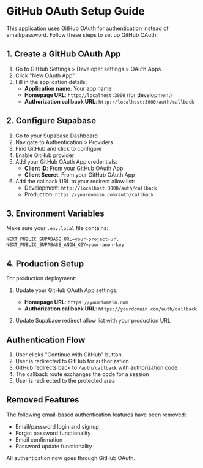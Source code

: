 # GitHub OAuth Setup Guide

This application uses GitHub OAuth for authentication instead of email/password. Follow these steps to set up GitHub OAuth:

## 1. Create a GitHub OAuth App

1. Go to GitHub Settings > Developer settings > OAuth Apps
2. Click "New OAuth App"
3. Fill in the application details:
   - **Application name**: Your app name
   - **Homepage URL**: `http://localhost:3000` (for development)
   - **Authorization callback URL**: `http://localhost:3000/auth/callback`

## 2. Configure Supabase

1. Go to your Supabase Dashboard
2. Navigate to Authentication > Providers
3. Find GitHub and click to configure
4. Enable GitHub provider
5. Add your GitHub OAuth App credentials:
   - **Client ID**: From your GitHub OAuth App
   - **Client Secret**: From your GitHub OAuth App
6. Add the callback URL to your redirect allow list:
   - Development: `http://localhost:3000/auth/callback`
   - Production: `https://yourdomain.com/auth/callback`

## 3. Environment Variables

Make sure your `.env.local` file contains:

```
NEXT_PUBLIC_SUPABASE_URL=your-project-url
NEXT_PUBLIC_SUPABASE_ANON_KEY=your-anon-key
```

## 4. Production Setup

For production deployment:

1. Update your GitHub OAuth App settings:
   - **Homepage URL**: `https://yourdomain.com`
   - **Authorization callback URL**: `https://yourdomain.com/auth/callback`

2. Update Supabase redirect allow list with your production URL

## Authentication Flow

1. User clicks "Continue with GitHub" button
2. User is redirected to GitHub for authorization
3. GitHub redirects back to `/auth/callback` with authorization code
4. The callback route exchanges the code for a session
5. User is redirected to the protected area

## Removed Features

The following email-based authentication features have been removed:
- Email/password login and signup
- Forgot password functionality
- Email confirmation
- Password update functionality

All authentication now goes through GitHub OAuth.